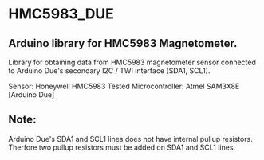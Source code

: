 # HMC5983_DUE
## Arduino library for HMC5983 Magnetometer.

Library for obtaining data from HMC5983 magnetometer sensor connected to Arduino Due's secondary I2C / TWI interface (SDA1, SCL1).

Sensor: Honeywell HMC5983 
Tested Microcontroller: Atmel SAM3X8E [Arduino Due]


## Note:
Arduino Due's SDA1 and SCL1 lines does not have internal pullup resistors. Therfore two pullup resistors must be added on SDA1 and SCL1 lines.
